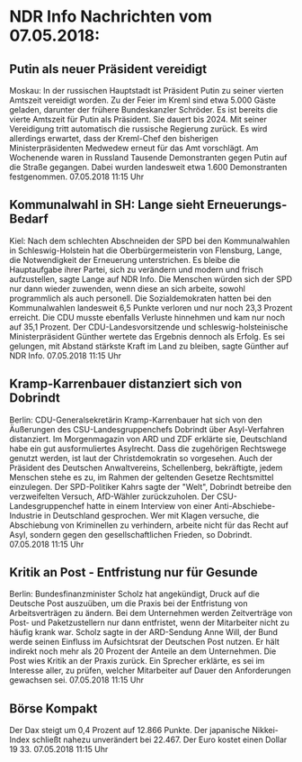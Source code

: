 # NDR Info Nachrichten vom 07.05.2018:


## Putin als neuer Präsident vereidigt
Moskau: In der russischen Hauptstadt ist Präsident Putin zu seiner vierten Amtszeit vereidigt worden. Zu der Feier im Kreml sind etwa 5.000 Gäste geladen, darunter der frühere Bundeskanzler Schröder. Es ist bereits die vierte Amtszeit für Putin als Präsident. Sie dauert bis 2024. Mit seiner Vereidigung tritt automatisch die russische Regierung zurück. Es wird allerdings erwartet, dass der Kreml-Chef den bisherigen Ministerpräsidenten Medwedew erneut für das Amt vorschlägt. Am Wochenende waren in Russland Tausende Demonstranten gegen Putin auf die Straße gegangen. Dabei wurden landesweit etwa 1.600 Demonstranten festgenommen. 07.05.2018 11:15 Uhr 

## Kommunalwahl in SH: Lange sieht Erneuerungs-Bedarf
Kiel: Nach dem schlechten Abschneiden der SPD bei den Kommunalwahlen in Schleswig-Holstein hat die Oberbürgermeisterin von Flensburg, Lange, die Notwendigkeit der Erneuerung unterstrichen. Es bleibe die Hauptaufgabe ihrer Partei, sich zu verändern und modern und frisch aufzustellen, sagte Lange auf NDR Info. Die Menschen würden sich der SPD nur dann wieder zuwenden, wenn diese an sich arbeite, sowohl programmlich als auch personell. Die Sozialdemokraten hatten bei den Kommunalwahlen landesweit 6,5 Punkte verloren und nur noch 23,3 Prozent erreicht. Die CDU musste ebenfalls Verluste hinnehmen und kam nur noch auf 35,1 Prozent. Der CDU-Landesvorsitzende und schleswig-holsteinische Ministerpräsident Günther wertete das Ergebnis dennoch als Erfolg. Es sei gelungen, mit Abstand stärkste Kraft im Land zu bleiben, sagte Günther auf NDR Info. 07.05.2018 11:15 Uhr 

## Kramp-Karrenbauer distanziert sich von Dobrindt
Berlin:	CDU-Generalsekretärin Kramp-Karrenbauer hat sich von den Äußerungen des CSU-Landesgruppenchefs Dobrindt über Asyl-Verfahren distanziert. Im Morgenmagazin von ARD und ZDF erklärte sie, Deutschland habe ein gut ausformuliertes Asylrecht. Dass die zugehörigen Rechtswege genutzt werden, ist laut der Christdemokratin so vorgesehen. Auch der Präsident des Deutschen Anwaltvereins, Schellenberg, bekräftigte, jedem Menschen stehe es zu, im Rahmen der geltenden Gesetze Rechtsmittel einzulegen. Der SPD-Politiker Kahrs sagte der "Welt", Dobrindt betreibe den verzweifelten Versuch, AfD-Wähler zurückzuholen. Der CSU-Landesgruppenchef hatte in einem Interview von einer Anti-Abschiebe-Industrie in Deutschland gesprochen. Wer mit Klagen versuche, die Abschiebung von Kriminellen zu verhindern, arbeite nicht für das Recht auf Asyl, sondern gegen den gesellschaftlichen Frieden, so Dobrindt. 07.05.2018 11:15 Uhr 

## Kritik an Post - Entfristung nur für Gesunde
Berlin:	Bundesfinanzminister Scholz hat angekündigt, Druck auf die Deutsche Post auszuüben, um die Praxis bei der Entfristung von Arbeitsverträgen zu ändern. Bei dem Unternehmen werden Zeitverträge von Post- und Paketzustellern nur dann entfristet, wenn der Mitarbeiter nicht zu häufig krank war. Scholz sagte in der ARD-Sendung Anne Will, der Bund werde seinen Einfluss im Aufsichtsrat der Deutschen Post nutzen. Er hält indirekt noch mehr als 20 Prozent der Anteile an dem Unternehmen. Die Post wies Kritik an der Praxis zurück. Ein Sprecher erklärte, es sei im Interesse aller, zu prüfen, welcher Mitarbeiter auf Dauer den Anforderungen gewachsen sei. 07.05.2018 11:15 Uhr 

## Börse Kompakt
Der Dax steigt um  0,4 Prozent auf 12.866 Punkte. Der japanische Nikkei-Index schließt nahezu unverändert bei 22.467. Der Euro kostet einen Dollar 19 33. 07.05.2018 11:15 Uhr 
